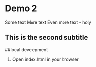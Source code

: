 # Demo 2

Some text
More text
Even more text - holy

## This is the second subtitle

##local develepment

1. Open index.html in your browser
